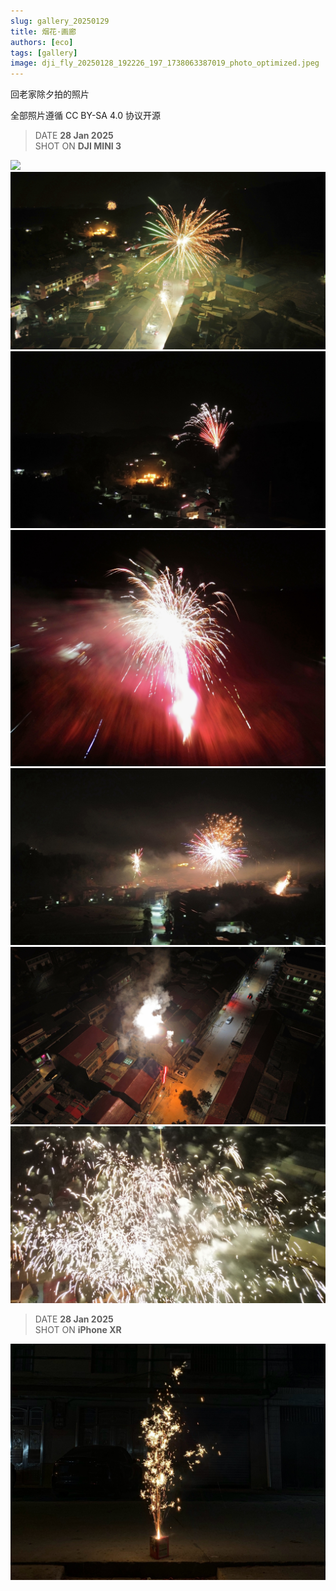 ```yaml
---
slug: gallery_20250129
title: 烟花·画廊
authors: [eco]
tags: [gallery]
image: dji_fly_20250128_192226_197_1738063387019_photo_optimized.jpeg
---
```

回老家除夕拍的照片

全部照片遵循 CC BY-SA 4.0 协议开源
<!--truncate-->
>DATE **28 Jan 2025**  
>SHOT ON **DJI MINI 3**  

![](dji_fly_20250128_192356_201_1738063835616_photo.jpeg)
![](dji_fly_20250128_192226_197_1738063387019_photo_optimized.jpeg)
![](dji_fly_20250128_192100_194_1738063274009_photo_optimized.jpeg)
![](dji_fly_20250128_193548_205_1738064156960_photo_optimized.jpeg)
![](dji_fly_20250128_192004_193_1738063211606_photo_optimized.jpeg)
![](dji_fly_20250128_191658_178_1738063031775_photo_optimized.jpeg)
![](dji_fly_20250128_190902_167_1738062555157_photo_optimized.jpeg)


>DATE **28 Jan 2025**  
>SHOT ON **iPhone XR** 

![](IMG_0250.jpeg)